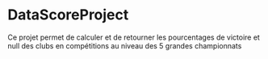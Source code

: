 # DataScoreProject
Ce projet permet de calculer et de retourner les pourcentages de victoire et null des clubs en compétitions au niveau des 5 grandes championnats
